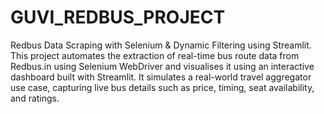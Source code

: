 # GUVI_REDBUS_PROJECT
Redbus Data Scraping with Selenium &amp; Dynamic Filtering using Streamlit.
This project automates the extraction of real-time bus route data from Redbus.in using Selenium WebDriver and visualises it using an interactive dashboard built with Streamlit. It simulates a real-world travel aggregator use case, capturing live bus details such as price, timing, seat availability, and ratings.
